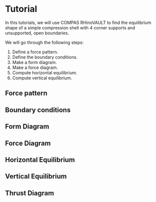 # Tutorial

In this tutorials, we will use COMPAS RHinoVAULT to find the equilibrium shape
of a simple compression shell with 4 corner supports and unsupported, open boundaries.

We will go through the following steps:

1. Define a force pattern.
2. Define the boundary conditions.
3. Make a form diagram.
4. Make a force diagram.
5. Compute horizontal equilibrium.
6. Compute vertical equilibrium.

## Force pattern

## Boundary conditions

## Form Diagram

## Force Diagram

## Horizontal Equilibrium

## Vertical Equilibrium

## Thrust Diagram

